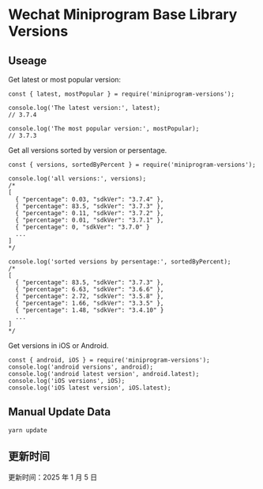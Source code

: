 
# Wechat Miniprogram Base Library Versions

## Useage

Get latest or most popular version:

```;
const { latest, mostPopular } = require('miniprogram-versions');

console.log('The latest version:', latest);
// 3.7.4

console.log('The most popular version:', mostPopular);
// 3.7.3

```

Get all versions sorted by version or persentage.

```
const { versions, sortedByPercent } = require('miniprogram-versions');

console.log('all versions:', versions);
/*
[
  { "percentage": 0.03, "sdkVer": "3.7.4" },
  { "percentage": 83.5, "sdkVer": "3.7.3" },
  { "percentage": 0.11, "sdkVer": "3.7.2" },
  { "percentage": 0.01, "sdkVer": "3.7.1" },
  { "percentage": 0, "sdkVer": "3.7.0" }
  ...
]
*/

console.log('sorted versions by persentage:', sortedByPercent);
/*
[
  { "percentage": 83.5, "sdkVer": "3.7.3" },
  { "percentage": 6.63, "sdkVer": "3.6.6" },
  { "percentage": 2.72, "sdkVer": "3.5.8" },
  { "percentage": 1.66, "sdkVer": "3.3.5" },
  { "percentage": 1.48, "sdkVer": "3.4.10" }
  ...
]
*/
```

Get versions in iOS or Android.

```
const { android, iOS } = require('miniprogram-versions');
console.log('android versions', android);
console.log('android latest version', android.latest);
console.log('iOS versions', iOS);
console.log('iOS latest version', iOS.latest);
```

## Manual Update Data

```
yarn update
```

## 更新时间

更新时间：2025 年 1 月 5 日

